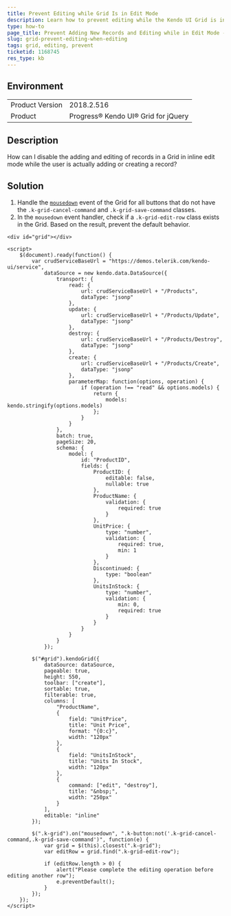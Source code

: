 ```yaml
---
title: Prevent Editing while Grid Is in Edit Mode
description: Learn how to prevent editing while the Kendo UI Grid is in edit mode.
type: how-to
page_title: Prevent Adding New Records and Editing while in Edit Mode - Kendo UI Grid for jQuery
slug: grid-prevent-editing-when-editing
tags: grid, editing, prevent
ticketid: 1168745
res_type: kb
---
```


## Environment

<table>
	<tr>
		<td>Product Version</td>
		<td>2018.2.516</td>
	</tr>
	<tr>
		<td>Product</td>
		<td>Progress® Kendo UI® Grid for jQuery</td>
	</tr>
</table>

## Description

How can I disable the adding and editing of records in a Grid in inline edit mode while the user is actually adding or creating a record?

## Solution

1. Handle the [`mousedown`](https://api.jquery.com/mousedown/) event of the Grid for all buttons that do not have the `.k-grid-cancel-command` and `.k-grid-save-command` classes.
1. In the `mousedown` event handler, check if a `.k-grid-edit-row` class exists in the Grid. Based on the result, prevent the default behavior.

```dojo
<div id="grid"></div>

<script>
    $(document).ready(function() {
        var crudServiceBaseUrl = "https://demos.telerik.com/kendo-ui/service",
            dataSource = new kendo.data.DataSource({
                transport: {
                    read: {
                        url: crudServiceBaseUrl + "/Products",
                        dataType: "jsonp"
                    },
                    update: {
                        url: crudServiceBaseUrl + "/Products/Update",
                        dataType: "jsonp"
                    },
                    destroy: {
                        url: crudServiceBaseUrl + "/Products/Destroy",
                        dataType: "jsonp"
                    },
                    create: {
                        url: crudServiceBaseUrl + "/Products/Create",
                        dataType: "jsonp"
                    },
                    parameterMap: function(options, operation) {
                        if (operation !== "read" && options.models) {
                            return {
                                models: kendo.stringify(options.models)
                            };
                        }
                    }
                },
                batch: true,
                pageSize: 20,
                schema: {
                    model: {
                        id: "ProductID",
                        fields: {
                            ProductID: {
                                editable: false,
                                nullable: true
                            },
                            ProductName: {
                                validation: {
                                    required: true
                                }
                            },
                            UnitPrice: {
                                type: "number",
                                validation: {
                                    required: true,
                                    min: 1
                                }
                            },
                            Discontinued: {
                                type: "boolean"
                            },
                            UnitsInStock: {
                                type: "number",
                                validation: {
                                    min: 0,
                                    required: true
                                }
                            }
                        }
                    }
                }
            });

        $("#grid").kendoGrid({
            dataSource: dataSource,
            pageable: true,
            height: 550,
            toolbar: ["create"],
            sortable: true,
            filterable: true,
            columns: [
                "ProductName",
                {
                    field: "UnitPrice",
                    title: "Unit Price",
                    format: "{0:c}",
                    width: "120px"
                },
                {
                    field: "UnitsInStock",
                    title: "Units In Stock",
                    width: "120px"
                },
                {
                    command: ["edit", "destroy"],
                    title: "&nbsp;",
                    width: "250px"
                }
            ],
            editable: "inline"
        });

        $(".k-grid").on("mousedown", ".k-button:not('.k-grid-cancel-command,.k-grid-save-command')", function(e) {
            var grid = $(this).closest(".k-grid");
            var editRow = grid.find(".k-grid-edit-row");

            if (editRow.length > 0) {
                alert("Please complete the editing operation before editing another row");
                e.preventDefault();
            }
        });
    });
</script>
```
